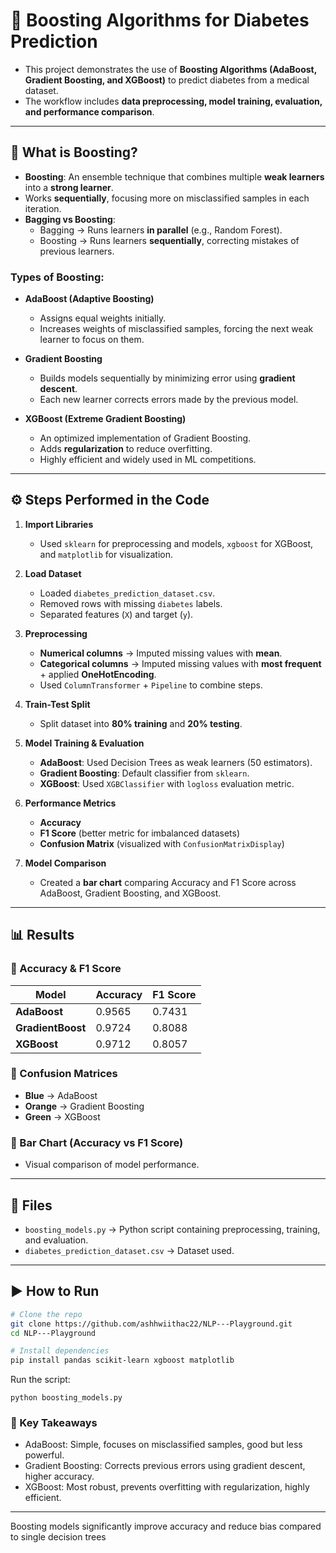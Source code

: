 # 🚀 Boosting Algorithms for Diabetes Prediction

- This project demonstrates the use of **Boosting Algorithms (AdaBoost, Gradient Boosting, and XGBoost)** to predict diabetes from a medical dataset.
- The workflow includes **data preprocessing, model training, evaluation, and performance comparison**.

---

## 📖 What is Boosting?

- **Boosting**: An ensemble technique that combines multiple **weak learners** into a **strong learner**.  
- Works **sequentially**, focusing more on misclassified samples in each iteration.  
- **Bagging vs Boosting**:
  - Bagging → Runs learners **in parallel** (e.g., Random Forest).  
  - Boosting → Runs learners **sequentially**, correcting mistakes of previous learners.  

### Types of Boosting:
- **AdaBoost (Adaptive Boosting)**  
  - Assigns equal weights initially.  
  - Increases weights of misclassified samples, forcing the next weak learner to focus on them.  

- **Gradient Boosting**  
  - Builds models sequentially by minimizing error using **gradient descent**.  
  - Each new learner corrects errors made by the previous model.  

- **XGBoost (Extreme Gradient Boosting)**  
  - An optimized implementation of Gradient Boosting.  
  - Adds **regularization** to reduce overfitting.  
  - Highly efficient and widely used in ML competitions.  

---

## ⚙️ Steps Performed in the Code

1. **Import Libraries**  
   - Used `sklearn` for preprocessing and models, `xgboost` for XGBoost, and `matplotlib` for visualization.  

2. **Load Dataset**  
   - Loaded `diabetes_prediction_dataset.csv`.  
   - Removed rows with missing `diabetes` labels.  
   - Separated features (`X`) and target (`y`).  

3. **Preprocessing**  
   - **Numerical columns** → Imputed missing values with **mean**.  
   - **Categorical columns** → Imputed missing values with **most frequent** + applied **OneHotEncoding**.  
   - Used `ColumnTransformer` + `Pipeline` to combine steps.  

4. **Train-Test Split**  
   - Split dataset into **80% training** and **20% testing**.  

5. **Model Training & Evaluation**
   - **AdaBoost**: Used Decision Trees as weak learners (50 estimators).  
   - **Gradient Boosting**: Default classifier from `sklearn`.  
   - **XGBoost**: Used `XGBClassifier` with `logloss` evaluation metric.  

6. **Performance Metrics**  
   - **Accuracy**  
   - **F1 Score** (better metric for imbalanced datasets)  
   - **Confusion Matrix** (visualized with `ConfusionMatrixDisplay`)  

7. **Model Comparison**  
   - Created a **bar chart** comparing Accuracy and F1 Score across AdaBoost, Gradient Boosting, and XGBoost.  

---

## 📊 Results

### 🔹 Accuracy & F1 Score
| Model             | Accuracy | F1 Score |
|-------------------|----------|----------|
| **AdaBoost**      | 0.9565   | 0.7431   |
| **GradientBoost** | 0.9724   | 0.8088   |
| **XGBoost**       | 0.9712   | 0.8057   |

### 🔹 Confusion Matrices
- **Blue** → AdaBoost  
- **Orange** → Gradient Boosting  
- **Green** → XGBoost  

### 🔹 Bar Chart (Accuracy vs F1 Score)
- Visual comparison of model performance.  

---

## 📂 Files

- `boosting_models.py` → Python script containing preprocessing, training, and evaluation.  
- `diabetes_prediction_dataset.csv` → Dataset used.  

---

## ▶️ How to Run

```bash
# Clone the repo
git clone https://github.com/ashhwiithac22/NLP---Playground.git
cd NLP---Playground

# Install dependencies
pip install pandas scikit-learn xgboost matplotlib
```
Run the script:
```
python boosting_models.py
```
### 📌 Key Takeaways

- AdaBoost: Simple, focuses on misclassified samples, good but less powerful.
- Gradient Boosting: Corrects previous errors using gradient descent, higher accuracy.
- XGBoost: Most robust, prevents overfitting with regularization, highly efficient.

--- 
Boosting models significantly improve accuracy and reduce bias compared to single decision trees
